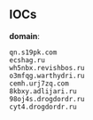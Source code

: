 
## IOCs

__domain__:

```text
qn.s19pk.com
ecshag.ru
wh5nbx.revishbos.ru
o3mfqg.warthydri.ru
cemh.urj7zq.com
8kbxy.adlijari.ru
98oj4s.drogdordr.ru
cyt4.drogdordr.ru
```